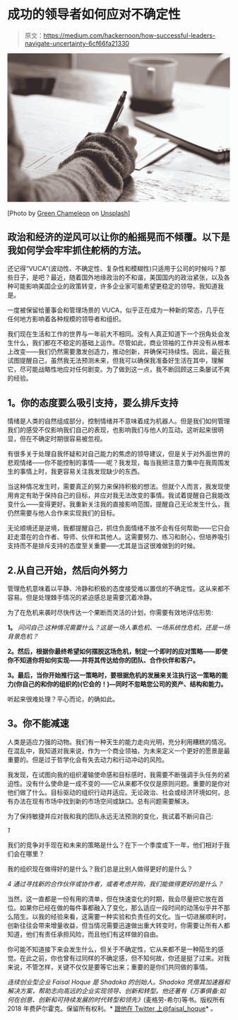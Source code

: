 # 成功的领导者如何应对不确定性

> 原文：<https://medium.com/hackernoon/how-successful-leaders-navigate-uncertainty-6cf66fa21330>

![](img/3354c2547f69de7d2befcea1a9ec9fda.png)

[Photo by [Green Chameleon](https://unsplash.com/photos/s9CC2SKySJM?utm_source=unsplash&utm_medium=referral&utm_content=creditCopyText) on [Unsplash](https://unsplash.com/collections/207682/its-business-time?utm_source=unsplash&utm_medium=referral&utm_content=creditCopyText)]

## 政治和经济的逆风可以让你的船摇晃而不倾覆。以下是我如何学会牢牢抓住舵柄的方法。

还记得“VUCA”(波动性、不确定性、复杂性和模糊性)只适用于公司的时候吗？那些日子，是吧？最近，随着国外地缘政治的不和谐，美国国内的政治紧张，以及各种可能影响美国企业的政策转变，许多企业家可能希望更稳定的领导。我知道我是。

一度被保留给董事会和管理场景的 VUCA，似乎正在成为一种新的常态，几乎在任何地方影响着各种规模的领导者和组织。

我们现在生活和工作的世界与一年前大不相同。没有人真正知道下一个拐角处会发生什么，我们都在不稳定的基础上运作。尽管如此，商业领袖的工作并没有从根本上改变——我们仍然需要激发创造力，推动创新，并确保可持续性。因此，最近我试图提醒自己，虽然我无法预测未来，但我可以确保我准备好生活在其中，理解它，尽可能战略性地应对任何剧变。为了做到这一点，我不断回顾这三条屡试不爽的经验。

## **1。你的态度要么吸引支持，要么排斥支持**

情绪是人类的自然组成部分，控制情绪并不意味着成为机器人。但是我们如何管理我们的感受不仅影响我们自己的表现，也影响我们与他人的互动。这听起来很明显，但在不确定时期很容易被忽视。

有很多关于处理自我怀疑和对自己能力的焦虑的领导建议，但是关于对外面世界的悲观情绪——你不能控制的事情——呢？我发现，每当我把注意力集中在我周围发生的事情上时，我更容易关注我发现缺少的东西。

当这种情况发生时，需要真正的努力来保持积极的想法。但就个人而言，我发现使用肯定有助于保持自己的目标，并应对我无法改变的事情。我试着提醒自己我能改变什么——变得更好。我重新关注我的直接影响范围，提醒自己无论发生什么，我仍然需要与他人合作来实现我们的目标。

无论顺境还是逆境，我都提醒自己，抓住负面情绪不放不会有任何帮助——它只会赶走潜在的合作者、导师、伙伴和其他人。这需要努力、练习和耐心，但培养吸引支持而不是排斥支持的态度至关重要——尤其是当这很难做到的时候。

## 2.从自己开始，然后向外努力

管理危机意味着以平静、冷静和积极的态度接受难以置信的不确定性。这从来都不容易。但是处理棘手情况的紧迫感总是需要沉着冷静。

为了在危机来袭时尽快传达一个果断而灵活的计划，你需要有效地评估形势:

**1。** *问问自己:这种情况需要什么？这是一场人事危机、一场系统性危机，还是一场背景危机？*

**2。然后，根据你最终希望如何摆脱这场危机，制定一个即时的应对策略——即使你不知道你将如何实现——并将其传达给你的团队、合作伙伴和客户。**

**3。最后，当你开始推行这一策略时，要根据危机的发展来关注执行这一策略的能力(你自己的和你的组织的)(它会的！)—同时不忽略您公司的资产、结构和能力。**

听起来很难处理？平心而论，的确如此。

## **3。你不能减速**

人类是适应力强的动物。我们有一种天生的能力走向光明，充分利用糟糕的情况。在混乱中，我知道对我来说，作为一个商业领袖，为未来定义一个更好的愿景是最重要的。但是过于哲学化会有失去动力和行动冲动的风险。

我发现，在试图向我的组织灌输使命感和目标感时，我需要不断强调手头任务的紧迫性。没有什么使命是一成不变的——它从来都不仅仅是原则问题。重要的是你对他们做了什么。目标驱动的组织行动并适应。无论政治、社会或经济环境如何，总有办法在现有市场中找到新的市场空间或缺口。总有问题需要解决。

为了保持敏捷并应对我和我的团队永远无法预测的变化，我试着不断问自己:

*1*

我们的竞争对手现在和未来的策略是什么？在下一个季度或下一年，他们相对于我们会在哪里？

我的组织现在做得好的是什么？我们总是比别人做得更好的是什么？

*4* *通过寻找新的合作伙伴或协作者，或者考虑并购，我们能做得更好的是什么？*

当然，这一直都是一份有用的清单，但在快速变化的时期，我会尽量把它放在首位。如果你已经在做的每件事都融入了变化，那么适应一段时间的动荡似乎并不那么陌生。以我的经验来看，这需要一种实验和负责任的文化。当一切进展顺利时，创新往往会带来增量收益，但当情况需要迅速做出重大转变时，你需要让所有人都知道，他们有责任承担风险，而且他们有这样做的自由。

你可能不知道接下来会发生什么，但关于不确定性，它从来都不是一种陌生的感觉。在此之前，你也曾有过同样的不确定感，但不知何故，你还是挺了过来。对我来说，不管怎样，关键不仅仅是要等它出来；重要的是你们共同做的事情。

*连续创业型企业 Faisal Hoque 是 Shadoka 的创始人。Shadoka 凭借其加速器和解决方案，帮助志向高远的企业实现领导、创新和转型。他还著有《万事俱备:如何在创意、创新和可持续发展的时代转型和领先》*(麦格劳-希尔)等书。版权所有 2018 年费萨尔霍克。保留所有权利。* [跟他在 Twitter 上@faisal_hoque](https://twitter.com/faisal_hoque)* *。*